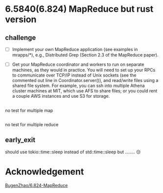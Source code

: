 # 6.5840(6.824) MapReduce but rust version
## challenge
- [ ] Implement your own MapReduce application (see examples in mrapps/*), e.g., Distributed Grep (Section 2.3 of the MapReduce paper).


- [ ] Get your MapReduce coordinator and workers to run on separate machines, as they would in practice. You will need to set up your RPCs to communicate over TCP/IP instead of Unix sockets (see the commented out line in Coordinator.server()), and read/write files using a shared file system. For example, you can ssh into multiple Athena cluster machines at MIT, which use AFS to share files; or you could rent a couple AWS instances and use S3 for storage.


## 
no test for multiple map


## 
no test for multiple reduce


## early_exit
should use tokio::time::sleep instead of std::time::sleep 
but ........ 😔




# Acknowledgement
[BugenZhao/6.824-MapReduce]()

